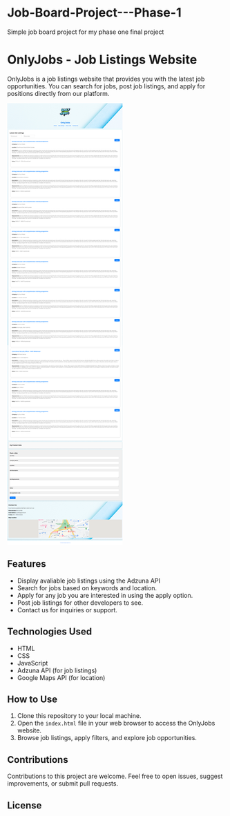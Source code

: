 # Job-Board-Project---Phase-1
Simple job board project for my phase one final project

# OnlyJobs - Job Listings Website

OnlyJobs is a job listings website that provides you with the latest  job opportunities. You can search for jobs, post job listings, and apply for positions directly from our platform.

![OnlyJobs Screenshot](./assets/Images/readme%20Screenshot.png)

## Features
- Display avaliable job listings using the Adzuna API
- Search for  jobs based on keywords and location.
- Apply for any job you are interested in using the apply option.
- Post  job listings for other developers to see.
- Contact us for inquiries or support.

## Technologies Used

- HTML
- CSS
- JavaScript
- Adzuna API (for job listings)
- Google Maps API (for location)


## How to Use

1. Clone this repository to your local machine.
2. Open the `index.html` file in your web browser to access the OnlyJobs website.
3. Browse job listings, apply filters, and explore job opportunities.

## Contributions

Contributions to this project are welcome. Feel free to open issues, suggest improvements, or submit pull requests.

## License
